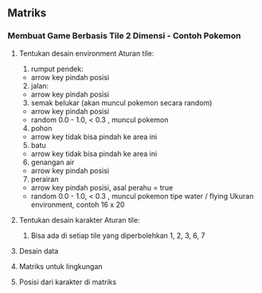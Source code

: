 ## Matriks

### Membuat Game Berbasis Tile 2 Dimensi - Contoh Pokemon

1. Tentukan desain environment
  Aturan tile:
    1. rumput pendek:
      - arrow key pindah posisi
    2. jalan:
      - arrow key pindah posisi
    3. semak belukar (akan muncul pokemon secara random)
      - arrow key pindah posisi
      - random 0.0 - 1.0, < 0.3 , muncul pokemon
    4. pohon
      - arrow key tidak bisa pindah ke area ini
    5. batu
      - arrow key tidak bisa pindah ke area ini
    6. genangan air
      - arrow key pindah posisi
    7. perairan
      - arrow key pindah posisi, asal perahu = true
      - random 0.0 - 1.0, < 0.3 , muncul pokemon tipe water / flying
  Ukuran environment, contoh 16 x 20
2. Tentukan desain karakter
  Aturan tile:
    1. Bisa ada di setiap tile yang diperbolehkan 1, 2, 3, 6, 7

3. Desain data
  1. Matriks untuk lingkungan
  2. Posisi dari karakter di matriks
